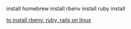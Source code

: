
install homebrew 
install rbenv
install ruby
install 

[to install rbenv, ruby, rails on linux](https://www.digitalocean.com/community/tutorials/how-to-install-ruby-on-rails-with-rbenv-on-ubuntu-18-04)


